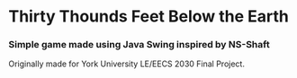 # Thirty Thounds Feet Below the Earth
### Simple game made using Java Swing inspired by NS-Shaft
Originally made for York University LE/EECS 2030 Final Project.
